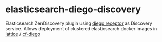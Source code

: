 # elasticsearch-diego-discovery

Elasticsearch ZenDiscovery plugin using [diego receptor](https://github.com/cloudfoundry-incubator/receptor/blob/master/doc/README.md) as Discovery service. Allows deployment of clustered elasticsearch docker images in [lattice](http://lattice.cf) / [cf-diego](https://github.com/cloudfoundry-incubator/diego-release)
